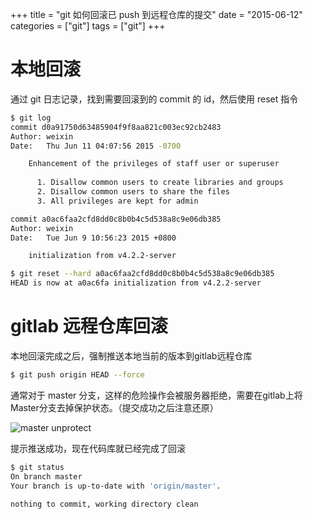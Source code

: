 +++
title = "git 如何回滚已 push 到远程仓库的提交"
date = "2015-06-12"
categories = ["git"]
tags = ["git"]
+++

# 本地回滚

通过 git 日志记录，找到需要回滚到的 commit 的 id，然后使用 reset 指令

``` bash
$ git log
commit d0a91750d63485904f9f8aa821c003ec92cb2483
Author: weixin 
Date:   Thu Jun 11 04:07:56 2015 -0700

    Enhancement of the privileges of staff user or superuser
    
      1. Disallow common users to create libraries and groups
      2. Disallow common users to share the files
      3. All privileges are kept for admin

commit a0ac6faa2cfd8dd0c8b0b4c5d538a8c9e06db385
Author: weixin 
Date:   Tue Jun 9 10:56:23 2015 +0800

    initialization from v4.2.2-server

$ git reset --hard a0ac6faa2cfd8dd0c8b0b4c5d538a8c9e06db385
HEAD is now at a0ac6fa initialization from v4.2.2-server
```

# gitlab 远程仓库回滚

本地回滚完成之后，强制推送本地当前的版本到gitlab远程仓库

```bash
$ git push origin HEAD --force
```

通常对于 master 分支，这样的危险操作会被服务器拒绝，需要在gitlab上将Master分支去掉保护状态。（提交成功之后注意还原）

![master unprotect](http://7sbo6n.com1.z0.glb.clouddn.com/master-brunch-unprotect.png)


提示推送成功，现在代码库就已经完成了回滚

```bash
$ git status
On branch master
Your branch is up-to-date with 'origin/master'.

nothing to commit, working directory clean
```


